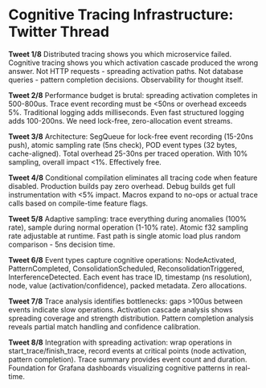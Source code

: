 # Cognitive Tracing Infrastructure: Twitter Thread

**Tweet 1/8**
Distributed tracing shows you which microservice failed. Cognitive tracing shows you which activation cascade produced the wrong answer. Not HTTP requests - spreading activation paths. Not database queries - pattern completion decisions. Observability for thought itself.

**Tweet 2/8**
Performance budget is brutal: spreading activation completes in 500-800us. Trace event recording must be <50ns or overhead exceeds 5%. Traditional logging adds milliseconds. Even fast structured logging adds 100-200ns. We need lock-free, zero-allocation event streams.

**Tweet 3/8**
Architecture: SegQueue for lock-free event recording (15-20ns push), atomic sampling rate (5ns check), POD event types (32 bytes, cache-aligned). Total overhead 25-30ns per traced operation. With 10% sampling, overall impact <1%. Effectively free.

**Tweet 4/8**
Conditional compilation eliminates all tracing code when feature disabled. Production builds pay zero overhead. Debug builds get full instrumentation with <5% impact. Macros expand to no-ops or actual trace calls based on compile-time feature flags.

**Tweet 5/8**
Adaptive sampling: trace everything during anomalies (100% rate), sample during normal operation (1-10% rate). Atomic f32 sampling rate adjustable at runtime. Fast path is single atomic load plus random comparison - 5ns decision time.

**Tweet 6/8**
Event types capture cognitive operations: NodeActivated, PatternCompleted, ConsolidationScheduled, ReconsolidationTriggered, InterferenceDetected. Each event has trace ID, timestamp (ns resolution), node, value (activation/confidence), packed metadata. Zero allocations.

**Tweet 7/8**
Trace analysis identifies bottlenecks: gaps >100us between events indicate slow operations. Activation cascade analysis shows spreading coverage and strength distribution. Pattern completion analysis reveals partial match handling and confidence calibration.

**Tweet 8/8**
Integration with spreading activation: wrap operations in start_trace/finish_trace, record events at critical points (node activation, pattern completion). Trace summary provides event count and duration. Foundation for Grafana dashboards visualizing cognitive patterns in real-time.
